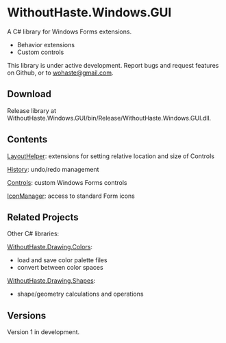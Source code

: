 # WithoutHaste.Windows.GUI

A C# library for Windows Forms extensions.
- Behavior extensions
- Custom controls

This library is under active development. Report bugs and request features on Github, or to wohaste@gmail.com.

## Download

Release library at WithoutHaste.Windows.GUI/bin/Release/WithoutHaste.Windows.GUI.dll.

## Contents

[LayoutHelper](documentation/LayoutHelper.md): extensions for setting relative location and size of Controls

[History](documentation/History.md): undo/redo management

[Controls](documentation/Controls.md): custom Windows Forms controls

[IconManager](documentation/IconManager.md): access to standard Form icons

## Related Projects

Other C# libraries:  

[WithoutHaste.Drawing.Colors](https://github.com/WithoutHaste/WithoutHaste.Drawing.Colors):  
- load and save color palette files
- convert between color spaces

[WithoutHaste.Drawing.Shapes](https://github.com/WithoutHaste/WithoutHaste.Drawing.Shapes):  
- shape/geometry calculations and operations

## Versions

Version 1 in development.